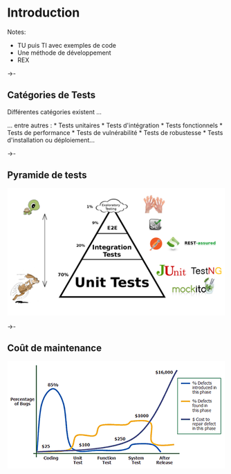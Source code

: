 # Introduction

Notes:
* TU puis TI avec exemples de code
* Une méthode de développement
* REX

->-

## Catégories de Tests

Différentes catégories existent ...

<div>
... entre autres :
* Tests unitaires <!-- .element: class="fragment highlight-green" -->
* Tests d'intégration <!-- .element: class="fragment highlight-green" -->
* Tests fonctionnels
* Tests de performance
* Tests de vulnérabilité
* Tests de robustesse
* Tests d'installation ou déploiement...
</div> <!-- .element: class="fragment" -->

->-

## Pyramide de tests

![Pyramide tests](images/mike_cohn_pyramid.png) <!-- .element: style="box-shadow:5px 5px 20px grey;" -->

->-

## Coût de maintenance

![CoutBug](images/applied-software-measurement.png) <!-- .element: style="box-shadow:5px 5px 20px grey;" -->


